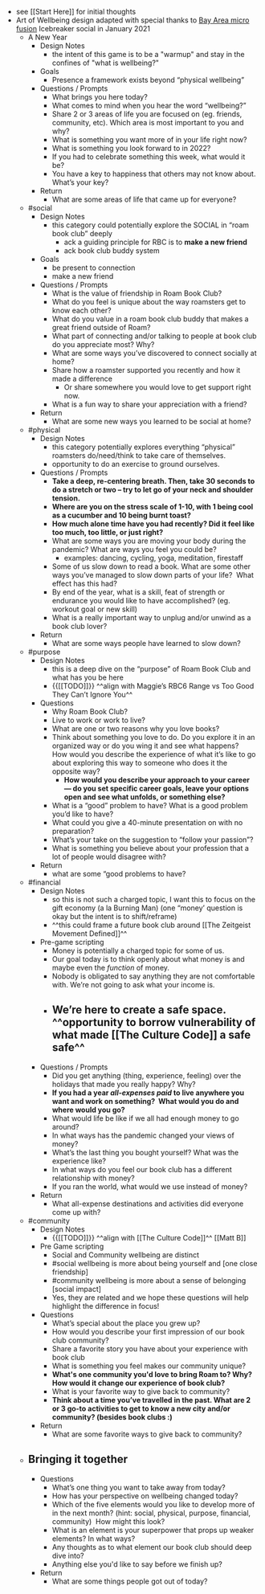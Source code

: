 - see [[Start Here]] for initial thoughts
- Art of Wellbeing design adapted with special thanks to [Bay Area micro fusion](http://bamf.dance) Icebreaker social in January 2021
    - A New Year
        - Design Notes
            - the intent of this game is to be a "warmup" and stay in the confines of "what is wellbeing?"
        - Goals
            - Presence a framework exists beyond “physical wellbeing”
        - Questions / Prompts
            - What brings you here today?
            - What comes to mind when you hear the word “wellbeing?”
            - Share 2 or 3 areas of life you are focused on (eg. friends, community, etc). Which area is most important to you and why?
            - What is something you want more of in your life right now?
            - What is something you look forward to in 2022?
            - If you had to celebrate something this week, what would it be?
            - You have a key to happiness that others may not know about. What’s your key?
        - Return
            - What are some areas of life that came up for everyone?
    - #social
        - Design Notes
            - this category could potentially explore the SOCIAL in “roam book club” deeply
                - ack a guiding principle for RBC is to **make a new friend**
                - ack book club buddy system
        - Goals
            - be present to connection
            - make a new friend
        - Questions / Prompts
            - What is the value of friendship in Roam Book Club?
            - What do you feel is unique about the way roamsters get to know each other?
            - What do you value in a roam book club buddy that makes a great friend outside of Roam?
            - What part of connecting and/or talking to people at book club do you appreciate most? Why?
            - What are some ways you’ve discovered to connect socially at home?
            - Share how a roamster supported you recently and how it made a difference
                - Or share somewhere you would love to get support right now.
            - What is a fun way to share your appreciation with a friend?
        - Return
            - What are some new ways you learned to be social at home?
    - #physical
        - Design Notes
            - this category potentially explores everything “physical” roamsters do/need/think to take care of themselves.
            - opportunity to do an exercise to ground ourselves.
        - Questions / Prompts
            - **Take a deep, re-centering breath. Then, take 30 seconds to do a stretch or two – try to let go of your neck and shoulder tension.**
            - **Where are you on the stress scale of 1-10, with 1 being cool as a cucumber and 10 being burnt toast?**
            - **How much alone time have you had recently? Did it feel like too much, too little, or just right?**
            - What are some ways you are moving your body during the pandemic? What are ways you feel you could be?
                - examples: dancing, cycling, yoga, meditation, firestaff
            - Some of us slow down to read a book.  What are some other ways you’ve managed to slow down parts of your life?  What effect has this had?
            - By end of the year, what is a skill, feat of strength or endurance you would like to have accomplished? (eg. workout goal or new skill)
            - What is a really important way to unplug and/or unwind as a book club lover?
        - Return
            - What are some ways people have learned to slow down?
    - #purpose
        - Design Notes
            - this is a deep dive on the “purpose” of Roam Book Club and what has you be here
            - {{[[TODO]]}} ^^align with Maggie’s RBC6 Range vs Too Good They Can’t Ignore You^^
        - Questions
            - Why Roam Book Club?
            - Live to work or work to live?
            - What are one or two reasons why you love books?
            - Think about something you love to do. Do you explore it in an organized way or do you wing it and see what happens?  How would you describe the experience of what it’s like to go about exploring this way to someone who does it the opposite way?
                - **How would you describe your approach to your career — do you set specific career goals, leave your options open and see what unfolds, or something else?**
            - What is a “good” problem to have? What is a good problem you’d like to have?
            - What could you give a 40-minute presentation on with no preparation?
            - What’s your take on the suggestion to “follow your passion”?
            - What is something you believe about your profession that a lot of people would disagree with?
        - Return
            - what are some “good problems to have?
    - #financial
        - Design Notes
            - so this is not such a charged topic, I want this to focus on the gift economy (a la Burning Man) (one “money’ question is okay but the intent is to shift/reframe)
            - ^^this could frame a future book club around [[The Zeitgeist Movement Defined]]^^
        - Pre-game scripting
            - Money is potentially a charged topic for some of us.
            - Our goal today is to think openly about what money is and maybe even the *function* of money.
            - Nobody is obligated to say anything they are not comfortable with. We’re not going to ask what your income is.
            - ## We’re here to create a safe space. ^^opportunity to borrow vulnerability of what made [[The Culture Code]] a safe safe^^
        - Questions / Prompts
            - Did you get anything (thing, experience, feeling) over the holidays that made you really happy? Why?
            - **If you had a year *all-expenses paid* to live anywhere you want and work on something?  What would you do and where would you go?**
            - What would life be like if we all had enough money to go around?
            - In what ways has the pandemic changed your views of money?
            - What’s the last thing you bought yourself? What was the experience like?
            - In what ways do you feel our book club has a different relationship with money?
            - If you ran the world, what would we use instead of money?
        - Return
            - What all-expense destinations and activities did everyone come up with?
    - #community
        - Design Notes
            - {{[[TODO]]}} ^^align with [[The Culture Code]]^^ [[Matt B]]
        - Pre Game scripting
            - Social and Community wellbeing are distinct
            - #social wellbeing is more about being yourself and [one close friendship]
            - #community wellbeing is more about a sense of belonging [social impact]
            - Yes, they are related and we hope these questions will help highlight the difference in focus!
        - Questions
            - What’s special about the place you grew up?
            - How would you describe your first impression of our book club community?
            - Share a favorite story you have about your experience with book club
            - What is something you feel makes our community unique?
            - **What's one community you'd love to bring Roam to? Why? How would it change our experience of book club?**
            - What is your favorite way to give back to community?
            - **Think about a time you’ve travelled in the past. What are 2 or 3 go-to activities to get to know a new city and/or community? (besides book clubs :)**
        - Return
            - What are some favorite ways to give back to community?
    - ## Bringing it together
        - Questions
            - What’s one thing you want to take away from today?
            - How has your perspective on wellbeing changed today?
            - Which of the five elements would you like to develop more of in the next month? (hint: social, physical, purpose, financial, community)  How might this look?
            - What is an element is your superpower that props up weaker elements? In what ways?
            - Any thoughts as to what element our book club should deep dive into?
            - Anything else you'd like to say before we finish up?
        - Return
            - What are some things people got out of today?
